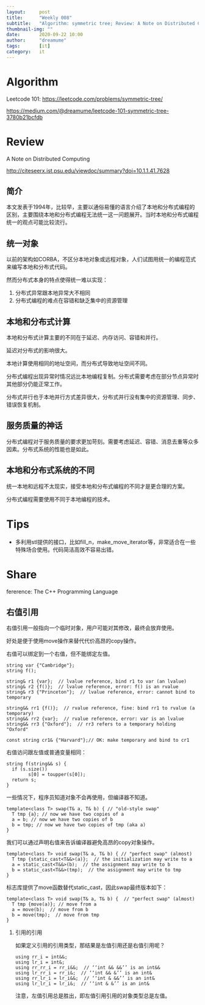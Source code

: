 ```yaml
---
layout:     post
title:      "Weekly 008"
subtitle:   "Algorithm: symmetric tree; Review: A Note on Distributed Computing; Share: fererence part, The C++ Programming Language"
thumbnail-img: ""
date:       2020-09-22 10:00
author:     "dreamume"
tags: 		[it]
category:   it
---
```


# Algorithm

Leetcode 101: <https://leetcode.com/problems/symmetric-tree/>

<https://medium.com/@dreamume/leetcode-101-symmetric-tree-3780b21bcfdb>


<a id="org6d6d294"></a>

# Review

A Note on Distributed Computing

<http://citeseerx.ist.psu.edu/viewdoc/summary?doi=10.1.1.41.7628>


<a id="orgde3db63"></a>

## 简介

本文发表于1994年，比较早，主要以通俗易懂的语言介绍了本地和分布式编程的区别，主要围绕本地和分布式编程无法统一这一问题展开。当时本地和分布式编程统一的观点可能比较流行。


<a id="org4e43693"></a>

## 统一对象

以前的架构如CORBA，不区分本地对象或远程对象，人们试图用统一的编程范式来编写本地和分布式代码。

然而分布式本身的特点使得统一难以实现：

1.  分布式异常跟本地异常大不相同
2.  分布式编程的难点在容错和缺乏集中的资源管理


<a id="orgc00498b"></a>

## 本地和分布式计算

本地和分布式计算主要的不同在于延迟、内存访问、容错和并行。

延迟对分布式的影响很大。

本地计算使用相同的地址空间，而分布式导致地址空间不同。

分布式编程出现异常时情况远比本地编程复制。分布式需要考虑在部分节点异常时其他部分仍能正常工作。

分布式并行也于本地并行方式差异很大，分布式并行没有集中的资源管理、同步、错误恢复机制。


<a id="org05cd41f"></a>

## 服务质量的神话

分布式编程对于服务质量的要求更加苛刻。需要考虑延迟、容错、消息去重等众多因素。分布式系统的性能也是如此。


<a id="org29aae44"></a>

## 本地和分布式系统的不同

统一本地和远程不太现实，接受本地和分布式编程的不同才是更合理的方案。

分布式编程需要使用不同于本地编程的技术。


<a id="org6f53276"></a>

# Tips

-   多利用stl提供的接口，比如fill_n，make_move_iterator等，非常适合在一些特殊场合使用。代码简洁高效不容易出错。


<a id="orgd6d6dac"></a>

# Share

fererence: The C++ Programming Language


<a id="orgab2b617"></a>

## 右值引用

右值引用一般指向一个临时对象，用户可能对其修改，最终会放弃使用。

好处是便于使用move操作来替代代价高昂的copy操作。

右值可以绑定到一个右值，但不能绑定左值。

    string var {"Cambridge"}; 
    string f();
    
    string& r1 {var};  // lvalue reference, bind r1 to var (an lvalue)
    string& r2 {f()};  // lvalue reference, error: f() is an rvalue
    string& r3 {"Princeton"};  // lvalue reference, error: cannot bind to temporary
    
    string&& rr1 {f()};  // rvalue reference, fine: bind rr1 to rvalue (a temporary) 
    string&& rr2 {var};  // rvalue reference, error: var is an lvalue
    string&& rr3 {"Oxford"};  // rr3 refers to a temporary holding "Oxford"
    
    const string cr1& {"Harvard"};// OK: make temporary and bind to cr1

右值访问跟左值或普通变量相同：

    string f(string&& s) {
      if (s.size())
            s[0] = toupper(s[0]);
      return s; 
    }

一些情况下，程序员知道对象不会再使用，但编译器不知道。

    template<class T> swap(T& a, T& b) { // "old-style swap" 
      T tmp {a}; // now we have two copies of a
      a = b; // now we have two copies of b
      b = tmp; // now we have two copies of tmp (aka a)
    }

我们可以通过声明右值来告诉编译器避免高昂的copy对象操作。

    template<class T> void swap(T& a, T& b) { // "perfect swap" (almost)
      T tmp {static_cast<T&&>(a)};  // the initialization may write to a
      a = static_cast<T&&>(b);  // the assignment may write to b
      b = static_cast<T&&>(tmp);  // the assignment may write to tmp
    }

标志库提供了move函数替代static_cast，因此swap最终版本如下：

    template<class T> void swap(T& a, T& b) {  // "perfect swap" (almost)
      T tmp {move(a)}; // move from a
      a = move(b);  // move from b
      b = move(tmp);  // move from tmp
    }

1.  引用的引用

    如果定义引用的引用类型，那结果是左值引用还是右值引用呢？
    
        using rr_i = int&&;
        using lr_i = int&;
        using rr_rr_i = rr_i&&;  // ‘‘int && &&’’ is an int&&
        using lr_rr_i = rr_i&;  // ‘‘int && &’’ is an int&
        using rr_lr_i = lr_i&&;  // ‘‘int & &&’’ is an int&
        using lr_lr_i = lr_i&;  // ‘‘int & &’’ is an int&
    
    注意，左值引用总是胜出，即左值引用引用的对象类型总是左值。

